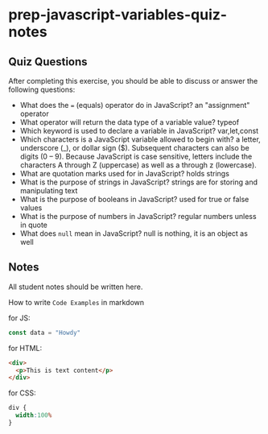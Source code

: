 # prep-javascript-variables-quiz-notes

## Quiz Questions

After completing this exercise, you should be able to discuss or answer the following questions:

- What does the `=` (equals) operator do in JavaScript?
  an "assignment" operator
- What operator will return the data type of a variable value?
  typeof
- Which keyword is used to declare a variable in JavaScript?
  var,let,const
- Which characters is a JavaScript variable allowed to begin with?
  a letter, underscore (_), or dollar sign ($). Subsequent characters can also be digits (0 – 9). Because JavaScript is case sensitive, letters include the characters A through Z (uppercase) as well as a through z (lowercase).
- What are quotation marks used for in JavaScript?
  holds strings
- What is the purpose of strings in JavaScript?
  strings are for storing and manipulating text
- What is the purpose of booleans in JavaScript?
  used for true or false values
- What is the purpose of numbers in JavaScript?
  regular numbers unless in quote
- What does `null` mean in JavaScript?
  null is nothing, it is an object as well
## Notes

All student notes should be written here.


How to write `Code Examples` in markdown

for JS:
```javascript
const data = "Howdy"
```

for HTML:
```html
<div>
  <p>This is text content</p>
</div>
```

for CSS:
```css
div {
  width:100%
}
```
